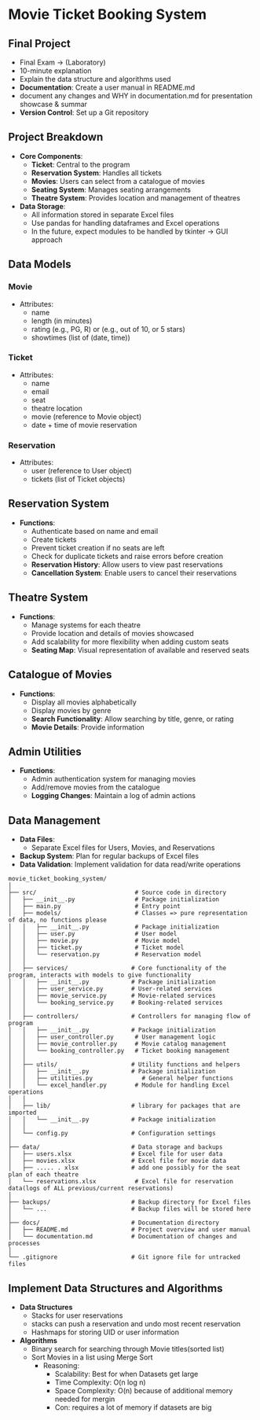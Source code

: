 # Movie Ticket Booking System

## Final Project
- Final Exam -> (Laboratory)
- 10-minute explanation
- Explain the data structure and algorithms used
- **Documentation**: Create a user manual in README.md
- document any changes and WHY in documentation.md for presentation showcase & summar
- **Version Control**: Set up a Git repository

## Project Breakdown
- **Core Components**:
  - **Ticket**: Central to the program
  - **Reservation System**: Handles all tickets
  - **Movies**: Users can select from a catalogue of movies
  - **Seating System**: Manages seating arrangements
  - **Theatre System**: Provides location and management of theatres
- **Data Storage**:
  - All information stored in separate Excel files
  - Use pandas for handling dataframes and Excel operations
  - In the future, expect modules to be handled by tkinter -> GUI approach

## Data Models

### Movie
- Attributes:
  - name
  - length (in minutes)
  - rating (e.g., PG, R) or (e.g., out of 10, or 5 stars)
  - showtimes (list of (date, time))

### Ticket
- Attributes:
  - name
  - email
  - seat
  - theatre location
  - movie (reference to Movie object)
  - date + time of movie reservation

### Reservation
- Attributes:
  - user (reference to User object)
  - tickets (list of Ticket objects)

## Reservation System
- **Functions**:
  - Authenticate based on name and email
  - Create tickets
  - Prevent ticket creation if no seats are left
  - Check for duplicate tickets and raise errors before creation
  - **Reservation History**: Allow users to view past reservations
  - **Cancellation System**: Enable users to cancel their reservations

## Theatre System
- **Functions**:
  - Manage systems for each theatre
  - Provide location and details of movies showcased
  - Add scalability for more flexibility when adding custom seats
  - **Seating Map**: Visual representation of available and reserved seats

## Catalogue of Movies
- **Functions**:
  - Display all movies alphabetically
  - Display movies by genre
  - **Search Functionality**: Allow searching by title, genre, or rating
  - **Movie Details**: Provide information

## Admin Utilities
- **Functions**:
  - Admin authentication system for managing movies
  - Add/remove movies from the catalogue
  - **Logging Changes**: Maintain a log of admin actions

## Data Management
- **Data Files**:
  - Separate Excel files for Users, Movies, and Reservations
- **Backup System**: Plan for regular backups of Excel files
- **Data Validation**: Implement validation for data read/write operations

```
movie_ticket_booking_system/
│
├── src/                            # Source code in directory
│   ├── __init__.py                 # Package initialization
│   ├── main.py                     # Entry point
│   ├── models/                     # Classes => pure representation of data, no functions please
│   │   ├── __init__.py             # Package initialization
│   │   ├── user.py                 # User model
│   │   ├── movie.py                # Movie model
│   │   ├── ticket.py               # Ticket model
│   │   └── reservation.py          # Reservation model
│   │
│   ├── services/                  # Core functionality of the program, interacts with models to give functionality
│   │   ├── __init__.py            # Package initialization
│   │   ├── user_service.py        # User-related services
│   │   ├── movie_service.py       # Movie-related services
│   │   └── booking_service.py     # Booking-related services
│   │
│   ├── controllers/               # Controllers for managing flow of program
│   │   ├── __init__.py            # Package initialization
│   │   ├── user_controller.py      # User management logic
│   │   ├── movie_controller.py     # Movie catalog management
│   │   └── booking_controller.py   # Ticket booking management
│   │
│   ├── utils/                     # Utility functions and helpers
│   │   ├── __init__.py            # Package initialization
│   │   ├── utilities.py              # General helper functions
│   │   └── excel_handler.py        # Module for handling Excel operations
│   │
│   ├── lib/                       # library for packages that are imported
│   │   └── __init__.py            # Package initialization
│   │
│   └── config.py                  # Configuration settings
│
├── data/                          # Data storage and backups
│   ├── users.xlsx                 # Excel file for user data
│   ├── movies.xlsx                # Excel file for movie data
│   ├── ..... . xlsx               # add one possibly for the seat plan of each theatre 
│   └── reservations.xlsx           # Excel file for reservation data(logs of ALL previous/current reservations)
│
├── backups/                       # Backup directory for Excel files
│   └── ...                        # Backup files will be stored here
│
├── docs/                          # Documentation directory
│   ├── README.md                  # Project overview and user manual
│   └── documentation.md           # Documentation of changes and processes
│
└── .gitignore                     # Git ignore file for untracked files
```

## Implement Data Structures and Algorithms
- **Data Structures**
  - Stacks for user reservations
  - stacks can push a reservation and undo most recent reservation
  - Hashmaps for storing UID or user information
- **Algorithms**
  - Binary search for searching through Movie titles(sorted list)
  - Sort Movies in a list using Merge Sort
    - Reasoning:
      - Scalability: Best for when Datasets get large
      - Time Complexity: O(n log n)
      - Space Complexity: O(n) because of additional memory needed for mergin
      - Con: requires a lot of memory if datasets are big